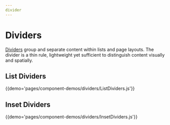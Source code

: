 ```yaml
---
divider
---
```


# Dividers

[Dividers](https://material.google.com/components/dividers.html) group and separate content within lists and page layouts. The divider is a thin rule, lightweight yet sufficient to distinguish content visually and spatially.

## List Dividers

{{demo='pages/component-demos/dividers/ListDividers.js'}}

## Inset Dividers

{{demo='pages/component-demos/dividers/InsetDividers.js'}}

